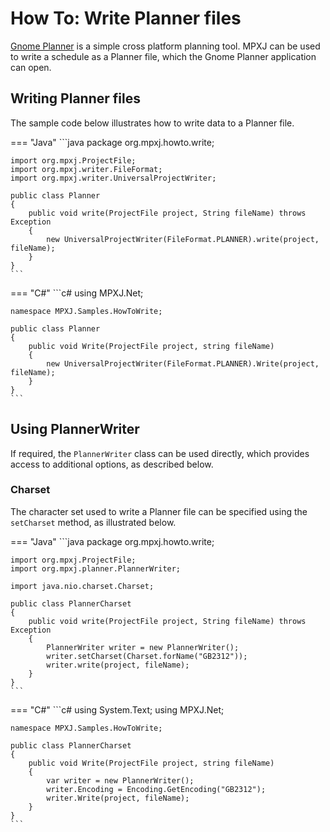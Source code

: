 # How To: Write Planner files
[Gnome Planner](https://wiki.gnome.org/Apps/Planner) is a simple cross platform planning tool. MPXJ can be used
to write a schedule as a Planner file, which the Gnome Planner application
can open.

## Writing Planner files
The sample code below illustrates how to write data to a Planner file.

=== "Java"
	```java
	package org.mpxj.howto.write;
	
	import org.mpxj.ProjectFile;
	import org.mpxj.writer.FileFormat;
	import org.mpxj.writer.UniversalProjectWriter;
	
	public class Planner
	{
		public void write(ProjectFile project, String fileName) throws Exception
		{
			new UniversalProjectWriter(FileFormat.PLANNER).write(project, fileName);
		}
	}
	```

=== "C#"
	```c#
	using MPXJ.Net;
	
	namespace MPXJ.Samples.HowToWrite;
	
	public class Planner
	{
		public void Write(ProjectFile project, string fileName)
		{
			new UniversalProjectWriter(FileFormat.PLANNER).Write(project, fileName);
		}
	}
	```

## Using PlannerWriter
If required, the `PlannerWriter` class can be used directly, which provides
access to additional options, as described below.

### Charset
The character set used to write a Planner file can be specified using the
`setCharset` method, as illustrated below.

=== "Java"
	```java
	package org.mpxj.howto.write;
	
	import org.mpxj.ProjectFile;
	import org.mpxj.planner.PlannerWriter;
	
	import java.nio.charset.Charset;
	
	public class PlannerCharset
	{
		public void write(ProjectFile project, String fileName) throws Exception
		{
			PlannerWriter writer = new PlannerWriter();
			writer.setCharset(Charset.forName("GB2312"));
			writer.write(project, fileName);
		}
	}
	```

=== "C#"
	```c#
	using System.Text;
	using MPXJ.Net;
	
	namespace MPXJ.Samples.HowToWrite;
	
	public class PlannerCharset
	{
	 	public void Write(ProjectFile project, string fileName)
	 	{
		  	var writer = new PlannerWriter();
		  	writer.Encoding = Encoding.GetEncoding("GB2312");
		  	writer.Write(project, fileName);
	 	}
	}
	```
